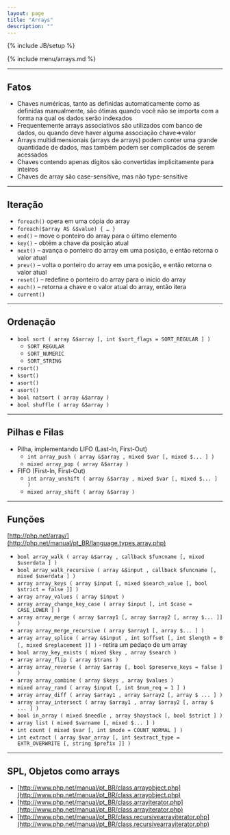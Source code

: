 ```yaml
---
layout: page
title: "Arrays"
description: ""
---
```

{% include JB/setup %}

{% include menu/arrays.md %}

* * * 

## Fatos

* Chaves numéricas, tanto as definidas automaticamente como as definidas manualmente, são ótimas quando você não se importa com a forma na qual os dados serão indexados
* Frequentemente arrays associativos são utilizados com banco de dados, ou quando deve haver alguma associação chave=>valor
* Arrays multidimensionais (arrays de arrays) podem conter uma grande quantidade de dados, mas também podem ser complicados de serem acessados
* Chaves contendo apenas dígitos são convertidas implicitamente para inteiros
* Chaves de array são case-sensitive, mas não type-sensitive


* * *

## Iteração


* `foreach()` opera em uma cópia do array
* `foreach($array AS &$value) { … }`
* `end()` – move o ponteiro do array para o último elemento
* `key()` - obtém a chave da posição atual
* `next()` – avança o ponteiro do array em uma posição, e então retorna o valor atual
* `prev()` – volta o ponteiro do array em uma posição, e então retorna o valor atual
* `reset()` – redefine o ponteiro do array para o inicio do array
* `each()` – retorna a chave e o valor atual do array, então itera
* `current()`


* * *

## Ordenação


* `bool sort ( array &$array [, int $sort_flags = SORT_REGULAR ] )`
   * `SORT_REGULAR`
   * `SORT_NUMERIC`
   * `SORT_STRING`
* `rsort()`
* `ksort()`
* `asort()`
* `usort()`
* `bool natsort ( array &$array )`
* `bool shuffle ( array &$array )`


* * *

## Pilhas e Filas


* Pilha, implementando LIFO (Last-In, First-Out)
   * `int array_push ( array &$array , mixed $var [, mixed $... ] )`
   * `mixed array_pop ( array &$array )`
* FIFO (First-In, First-Out)
   * `int array_unshift ( array &$array , mixed $var [, mixed $... ] )`
   * `mixed array_shift ( array &$array )`


* * *

## Funções


[http://php.net/array/](http://php.net/manual/pt_BR/language.types.array.php)

* `bool array_walk ( array &$array , callback $funcname [, mixed $userdata ] )`
* `bool array_walk_recursive ( array &$input , callback $funcname [, mixed $userdata ] )`
* `array array_keys ( array $input [, mixed $search_value [, bool $strict = false ]] )`
* `array array_values ( array $input )`
* `array array_change_key_case ( array $input [, int $case = CASE_LOWER ] )`
* `array array_merge ( array $array1 [, array $array2 [, array $... ]] )`
* `array array_merge_recursive ( array $array1 [, array $... ] )`
* `array array_splice ( array &$input , int $offset [, int $length = 0 [, mixed $replacement ]] )` - retira um pedaço de um array
* `bool array_key_exists ( mixed $key , array $search )`
* `array array_flip ( array $trans )`
* `array array_reverse ( array $array [, bool $preserve_keys = false ] )`
* `array array_combine ( array $keys , array $values )`
* `mixed array_rand ( array $input [, int $num_req = 1 ] )`
* `array array_diff ( array $array1 , array $array2 [, array $ ... ] )`
* `array array_intersect ( array $array1 , array $array2 [, array $ ... ] )`
* `bool in_array ( mixed $needle , array $haystack [, bool $strict ] )`
* `array list ( mixed $varname [, mixed $... ] )`
* `int count ( mixed $var [, int $mode = COUNT_NORMAL ] )`
* `int extract ( array $var_array [, int $extract_type = EXTR_OVERWRITE [, string $prefix ]] )`


* * *

## SPL, Objetos como arrays

* [http://www.php.net/manual/pt_BR/class.arrayobject.php](http://www.php.net/manual/pt_BR/class.arrayobject.php)
* [http://www.php.net/manual/pt_BR/class.arrayiterator.php](http://www.php.net/manual/pt_BR/class.arrayiterator.php)
* [http://www.php.net/manual/pt_BR/class.recursivearrayiterator.php](http://www.php.net/manual/pt_BR/class.recursivearrayiterator.php)

